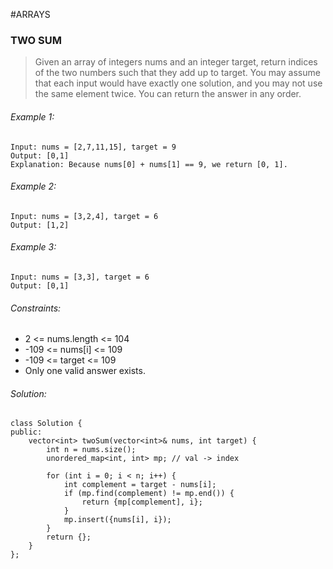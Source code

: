 #ARRAYS  
### TWO SUM
> Given an array of integers nums and an integer target, return indices of the two numbers such that they add up to target.
> You may assume that each input would have exactly one solution, and you may not use the same element twice.
> You can return the answer in any order.

###### Example 1:  
    Input: nums = [2,7,11,15], target = 9  
    Output: [0,1]  
    Explanation: Because nums[0] + nums[1] == 9, we return [0, 1].  
###### Example 2:  
    Input: nums = [3,2,4], target = 6  
    Output: [1,2]  
###### Example 3:  
    Input: nums = [3,3], target = 6  
    Output: [0,1]  
###### Constraints:
* 2 <= nums.length <= 104
* -109 <= nums[i] <= 109
* -109 <= target <= 109
* Only one valid answer exists.
###### Solution:
    class Solution {
    public:
	    vector<int> twoSum(vector<int>& nums, int target) {
		    int n = nums.size();
		    unordered_map<int, int> mp; // val -> index
    
		    for (int i = 0; i < n; i++) {
			    int complement = target - nums[i];
			    if (mp.find(complement) != mp.end()) {
				    return {mp[complement], i};
			    }
			    mp.insert({nums[i], i});
		    }
		    return {};
	    }
    };
